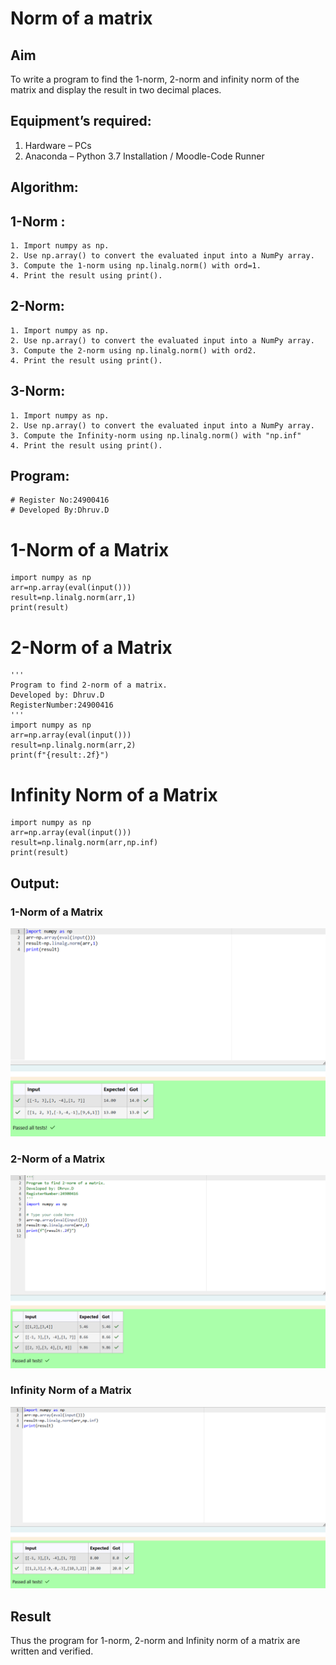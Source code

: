 # Norm of a matrix
## Aim
To write a program to find the 1-norm, 2-norm and infinity norm of the matrix and display the result in two decimal places.
## Equipment’s required:
1.	Hardware – PCs
2.	Anaconda – Python 3.7 Installation / Moodle-Code Runner
## Algorithm:
## 1-Norm :
	1. Import numpy as np.
	2. Use np.array() to convert the evaluated input into a NumPy array.
	3. Compute the 1-norm using np.linalg.norm() with ord=1.
	4. Print the result using print().
## 2-Norm:
	1. Import numpy as np.
	2. Use np.array() to convert the evaluated input into a NumPy array.
	3. Compute the 2-norm using np.linalg.norm() with ord2.
	4. Print the result using print().
## 3-Norm:
	1. Import numpy as np.
	2. Use np.array() to convert the evaluated input into a NumPy array.
	3. Compute the Infinity-norm using np.linalg.norm() with "np.inf"
	4. Print the result using print().
## Program:
```
# Register No:24900416
# Developed By:Dhruv.D
```
# 1-Norm of a Matrix
```
import numpy as np
arr=np.array(eval(input()))
result=np.linalg.norm(arr,1)
print(result)
```
# 2-Norm of a Matrix
```
'''
Program to find 2-norm of a matrix.
Developed by: Dhruv.D
RegisterNumber:24900416
'''
import numpy as np
arr=np.array(eval(input()))
result=np.linalg.norm(arr,2)
print(f"{result:.2f}")
```
# Infinity Norm of a Matrix
```
import numpy as np
arr=np.array(eval(input()))
result=np.linalg.norm(arr,np.inf)
print(result)
```
## Output:
### 1-Norm of a Matrix

![alt text](<ex 7(1).png>)

### 2-Norm of a Matrix

![alt text](<ex 7(2).png>)

### Infinity Norm of a Matrix

![alt text](<ex 7(3).png>)

## Result
Thus the program for 1-norm, 2-norm and Infinity norm of a matrix are written and verified.
